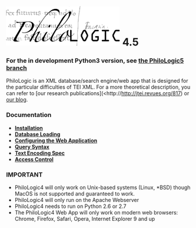 # ![alt text](www/app/assets/img/philo.png) 4.5

### For the in development Python3 version, see [the PhiloLogic5 branch](https://github.com/ARTFL-Project/PhiloLogic4/tree/PhiloLogic5)

PhiloLogic is an XML database/search engine/web app that is designed
for the particular difficulties of TEI XML. For a more theoretical
description, you can refer to [our research publications](<http://http://jtei.revues.org/817) or [our blog](<http://artfl.blogspot.com>).

### Documentation

-   [**Installation**](docs/installation.md)
-   [**Database Loading**](docs/database_loading.md)
-   [**Configuring the Web Application**](docs/configure_web_app.md)
-   [**Query Syntax**](docs/query_syntax.md)
-   [**Text Encoding Spec**](docs/encoding_spec.md)
-   [**Access Control**](docs/access_control.md)

### IMPORTANT

-   PhiloLogic4 will only work on Unix-based systems (Linux, \*BSD) though MacOS is not supported and guaranteed to work.
-   PhiloLogic4 will only run on the Apache Webserver
-   PhiloLogic4 needs to run on Python 2.6 or 2.7
-   The PhiloLogic4 Web App will only work on modern web browsers: Chrome, Firefox, Safari, Opera, Internet Explorer 9 and up
